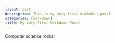 ```yaml
---
layout: post
description: This is my very first markdown post!
categories: [markdown]
title: My Very First Markdown Post!
---
```


Computer science rocks!